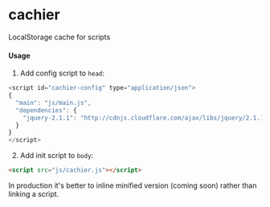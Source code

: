 cachier
=======

LocalStorage cache for scripts

#### Usage

1. Add config script to `head`:

```javascript
<script id="cachier-config" type="application/json">
{
  "main": "js/main.js",
  "dependencies": {
    "jquery-2.1.1": "http://cdnjs.cloudflare.com/ajax/libs/jquery/2.1.1/jquery.min.js"
  }
}
</script>
```

2. Add init script to `body`:

```html
<script src="js/cachier.js"></script>
```

In production it's better to inline minified version (coming soon) rather than linking a script.
